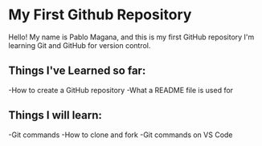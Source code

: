 # My First Github Repository
Hello! My name is Pablo Magana, and this is my first GitHub repository 
I'm learning Git and GitHub for version control.

## Things I've Learned so far:
-How to create a GitHub repository
-What a README file is used for

## Things I will learn:
-Git commands
-How to clone and fork
-Git commands on VS Code

